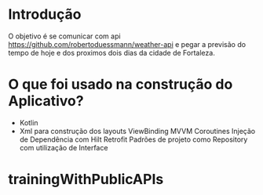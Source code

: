 

# Introdução
O objetivo é se comunicar com api https://github.com/robertoduessmann/weather-api e pegar a previsão do tempo de hoje e dos proximos dois dias da cidade de Fortaleza.

# O que foi usado na construção do Aplicativo?
- Kotlin
- Xml para construção dos layouts
ViewBinding
MVVM
Coroutines
Injeção de Dependência com Hilt
Retrofit
Padrões de projeto como Repository com utilização de Interface
# trainingWithPublicAPIs

